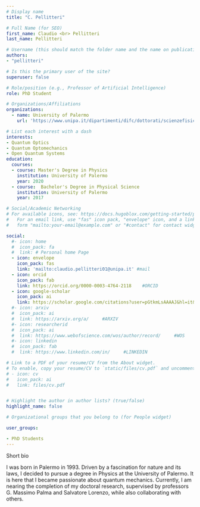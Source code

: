 ```yaml
---
# Display name
title: "C. Pellitteri"

# Full Name (for SEO)
first_name: Claudio <br> Pellitteri
last_name: Pellitteri

# Username (this should match the folder name and the name on publications)
authors:
- "pellitteri"

# Is this the primary user of the site?
superuser: false

# Role/position (e.g., Professor of Artificial Intelligence)
role: PhD Student

# Organizations/Affiliations
organizations:
  - name: University of Palermo
    url: 'https://www.unipa.it/dipartimenti/difc/dottorati/scienzefisicheechimiche/en/phd-students/'

# List each interest with a dash
interests:
- Quantum Optics
- Quantum Optomechanics
- Open Quantum Systems
education:
  courses:
  - course: Master's Degree in Physics
    institution: University of Palermo
    year: 2020
  - course:  Bachelor's Degree in Physical Science
    institution: University of Palermo
    year: 2017

# Social/Academic Networking
# For available icons, see: https://docs.hugoblox.com/getting-started/page-builder/#icons
#   For an email link, use "fas" icon pack, "envelope" icon, and a link in the
#   form "mailto:your-email@example.com" or "#contact" for contact widget.

social:
  #- icon: home
  #  icon_pack: fa
  #  link: # Personal home Page
  - icon: envelope
    icon_pack: fas
    link: 'mailto:claudio.pellitteri01@unipa.it' #mail
  - icon: orcid
    icon_pack: fab
    link: https://orcid.org/0000-0003-4764-2118    #ORCID
  - icon: google-scholar 
    icon_pack: ai
    link: https://scholar.google.com/citations?user=pGtkmLsAAAAJ&hl=it&oi=ao   #SCHOLAR
  #- icon: arxiv
  #  icon_pack: ai
  #  link: https://arxiv.org/a/     #ARXIV
  #- icon: researcherid
  #  icon_pack: ai
  #  link: https://www.webofscience.com/wos/author/record/     #WOS
  #- icon: linkedin
  #  icon_pack: fab
  #  link: https://www.linkedin.com/in/     #LINKEDIN

# Link to a PDF of your resume/CV from the About widget.
# To enable, copy your resume/CV to `static/files/cv.pdf` and uncomment the lines below.
# - icon: cv
#   icon_pack: ai
#   link: files/cv.pdf


# Highlight the author in author lists? (true/false)
highlight_name: false

# Organizational groups that you belong to (for People widget)

user_groups:

- PhD Students
---
```


Short bio

I was born in Palermo in 1993. Driven by a fascination for nature and its laws, I decided to pursue a degree in Physics at the University of Palermo. It is here that I became passionate about quantum mechanics. Currently, I am nearing the completion of my doctoral research, supervised by professors G. Massimo Palma and Salvatore Lorenzo, while also collaborating with others.

